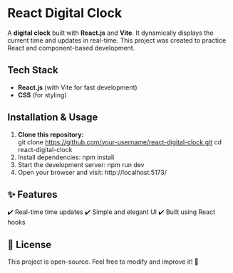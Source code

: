 # React Digital Clock  

A **digital clock** built with **React.js** and **Vite**. It dynamically displays the current time and updates in real-time. This project was created to practice React and component-based development.  

## Tech Stack  
- **React.js** (with Vite for fast development)  
- **CSS** (for styling)  

## Installation & Usage  
1. **Clone this repository:**  
   git clone https://github.com/your-username/react-digital-clock.git
   cd react-digital-clock
2. Install dependencies:
   npm install
3. Start the development server:
   npm run dev
4. Open your browser and visit:
   http://localhost:5173/


## ✨ Features
✔️ Real-time time updates
✔️ Simple and elegant UI
✔️ Built using React hooks

## 📜 License
This project is open-source. Feel free to modify and improve it! 🚀
